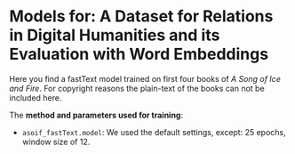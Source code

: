 # Models for: A Dataset for Relations in Digital Humanities and its Evaluation with Word Embeddings

Here you find a fastText model trained on first four books of *A Song of Ice and Fire*.
For copyright reasons the plain-text of the books can not be included here.

The **method and parameters used for training**:
* `asoif_fastText.model`: We used the default settings, except: 25 epochs, window size of 12.



